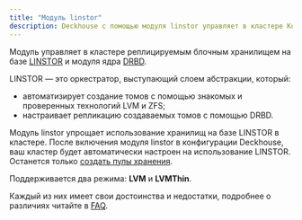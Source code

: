```yaml
---
title: "Модуль linstor"
description: Deckhouse с помощью модуля linstor управляет в кластере Kubernetes реплицируемым блочным хранилищем.
---
```


Модуль управляет в кластере реплицируемым блочным хранилищем на базе [LINSTOR](https://linbit.com/linstor/) и модуля ядра [DRBD](https://linbit.com/drbd/).

LINSTOR — это оркестратор, выступающий слоем абстракции, который:
- автоматизирует создание томов с помощью знакомых и проверенных технологий LVM и ZFS;
- настраивает репликацию создаваемых томов с помощью DRBD.

Модуль linstor упрощает использование хранилищ на базе LINSTOR в кластере. После включения модуля linstor в конфигурации Deckhouse, ваш кластер будет автоматически настроен на использование LINSTOR. Останется только [создать пулы хранения](configuration.html#конфигурация-хранилища-linstor).

Поддерживается два режима: **LVM** и **LVMThin**.

Каждый из них имеет свои достоинства и недостатки, подробнее о различиях читайте в [FAQ](faq.html#производительность-и-надёжность-linstor-сравнение-с-ceph).
